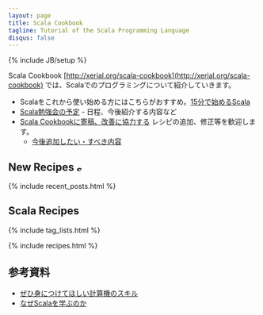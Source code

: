 ```yaml
---
layout: page
title: Scala Cookbook
tagline: Tutorial of the Scala Programming Language
disqus: false
---
```

{% include JB/setup %}

Scala Cookbook [http://xerial.org/scala-cookbook](http://xerial.org/scala-cookbook) では、Scalaでのプログラミングについて紹介していきます。 

* Scalaをこれから使い始める方にはこちらがおすすめ。[15分で始めるScala]({{BASE_PATH}}/recipes/2012/11/29/scala-in-15-minutes/)
* [Scala勉強会の予定](schedule.html) - 日程、今後紹介する内容など
* [Scala Cookbookに寄稿、改善に協力する](contribute.html)  レシピの追加、修正等を歓迎します。
  * [今後追加したい・すべき内容](todo.html)


## New Recipes <a href="{{ BASE_PATH }}/atom.xml"><img src="{{BASE_PATH}}/images/feed-icon-28x28.png" width="14" height="14" title="subscribe recent posts of scala-cookbook"></a>

{% include recent_posts.html %}

<h2 id="recipes-ref">Scala Recipes</h2>

{% include tag_lists.html %}

{% include recipes.html %} 

## 参考資料

* [ぜひ身につけてほしい計算機のスキル](skills.html)
* [なぜScalaを学ぶのか](why-learning-scala.html)

